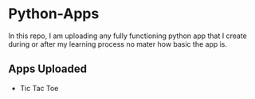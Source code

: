 # Python-Apps

In this repo, I am uploading any fully functioning python app that I create during or after my learning process no mater how basic the app is.

## Apps Uploaded

- Tic Tac Toe